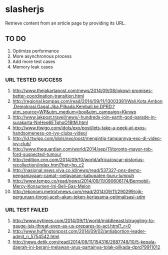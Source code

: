 slasherjs
=========

Retrieve content from an article page by providing its URL.

## TO DO ##
1. Optimize performance
2. More asynchronous process
3. Add more test cases
4. Memory leak cases


### URL TESTED SUCCESS ###
1. http://www.thejakartapost.com/news/2014/09/08/jokowi-promises-better-coordination-transition.html
2. http://regional.kompas.com/read/2014/09/11/13003381/Wali.Kota.Ambon.Demokrasi.Gagal.Jika.Pilkada.Kembali.ke.DPRD.?utm_source=WP&utm_medium=box&utm_campaign=Kknwp
3. http://www.jakpost.travel/news/-hundreds-join-earth-god-parade-in-surakarta-NnHeq6ETphoO1BtM.html
4. http://www.ttwigo.com/idols/exo/post/lets-take-a-peek-at-exos-handsomeness-on-ivy-clubs-video/
5. http://id.ttwigo.com/idols/exo/post/mengintip-tampannya-exo-di-video-ivy-club/
6. http://www.theguardian.com/world/2014/sep/11/toronto-mayor-rob-ford-suspected-tumour
7. http://edition.cnn.com/2014/09/10/world/africa/oscar-pistorius-recollection/index.html?hpt=hp_c2
8. http://nasional.news.viva.co.id/news/read/537327-pns-demo-penganiayaan-camat--pelayanan-kabupaten-buru-lumpuh
9. http://www.tempo.co/read/news/2014/09/11/090606174/Bermobil-Mercy-Konsumen-Ini-Beli-Gas-Melon
10. http://ekonomi.metrotvnews.com/read/2014/09/11/290299/ojk-perguruan-tinggi-aceh-akan-teken-kerjasama-optimalisasi-sdm

### URL TEST FAILED ###
1. http://www.nytimes.com/2014/09/11/world/middleeast/struggling-to-gauge-isis-threat-even-as-us-prepares-to-act.html?_r=0
2. http://www.huffingtonpost.com/2014/09/02/antiabortion-leader-admit_n_5754542.html
3. http://news.detik.com/read/2014/09/11/154316/2687748/10/5-kepala-daerah-ini-berani-melawan-arus-partainya-tolak-pilkada-dprd?9911012